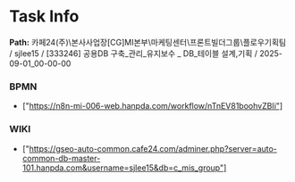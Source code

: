 # Task Info

**Path:** 카페24(주)\본사사업장\[CG]MI본부\마케팅센터\프론트빌더그룹\플로우기획팀 / sjlee15 / [333246] 공용DB 구축_관리_유지보수 _ DB_테이블 설계,기획 / 2025-09-01_00-00-00

### BPMN
- ["https://n8n-mi-006-web.hanpda.com/workflow/nTnEV81boohvZBIi"]

### WIKI
- ["https://gseo-auto-common.cafe24.com/adminer.php?server=auto-common-db-master-101.hanpda.com&username=sjlee15&db=c_mis_group"]

